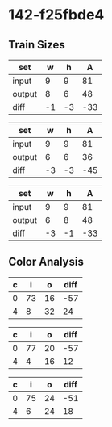# 142-f25fbde4
## Train Sizes

|set|w|h|A|
|---|---|---|---|
|input|9|9|81|
|output|8|6|48|
|diff|-1|-3|-33|


|set|w|h|A|
|---|---|---|---|
|input|9|9|81|
|output|6|6|36|
|diff|-3|-3|-45|


|set|w|h|A|
|---|---|---|---|
|input|9|9|81|
|output|6|8|48|
|diff|-3|-1|-33|


## Color Analysis

|c|i|o|diff|
|---|---|---|---|
|0|73|16|-57|
|4|8|32|24|


|c|i|o|diff|
|---|---|---|---|
|0|77|20|-57|
|4|4|16|12|


|c|i|o|diff|
|---|---|---|---|
|0|75|24|-51|
|4|6|24|18|

